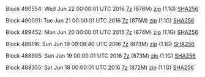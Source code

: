Block 490554: Wed Jun 22 00:00:01 UTC 2016 [7z](https://transfer.sh/Lu7GL/bootstrap.dat.20160622.7z) (876M) [zip](https://transfer.sh/E4yVc/bootstrap.dat.20160622.zip) (1.1G) [SHA256](https://transfer.sh/6r6la/sha256.txt)

Block 490001: Tue Jun 21 00:00:01 UTC 2016 [7z]() (875M) [zip]() (1.1G) [SHA256](https://transfer.sh/aFkAR/sha256.txt)

Block 489452: Mon Jun 20 00:00:01 UTC 2016 [7z](https://transfer.sh/Aoxuj/bootstrap.dat.20160620.7z) (874M) [zip](https://transfer.sh/hXys0/bootstrap.dat.20160620.zip) (1.1G) [SHA256](https://transfer.sh/q3SpT/sha256.txt)

Block 489116: Sun Jun 19 09:08:40 UTC 2016 [7z](https://transfer.sh/1u2Ew/bootstrap.dat.20160619.7z) (873M) [zip](https://transfer.sh/LX7Mb/bootstrap.dat.20160619.zip) (1.1G) [SHA256](https://transfer.sh/14H1nA/sha256.txt)

Block 488905: Sun Jun 19 00:00:01 UTC 2016 [7z]() (873M) [zip]() (1.1G) [SHA256]()

Block 488355: Sat Jun 18 00:00:01 UTC 2016 [7z]() (872M) [zip]() (1.1G) [SHA256](https://transfer.sh/RX2nY/sha256.txt)
